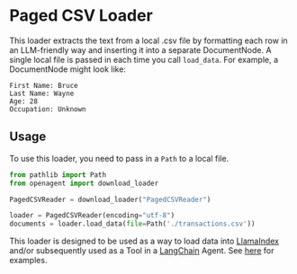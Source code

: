 # Paged CSV Loader

This loader extracts the text from a local .csv file by formatting each row in an LLM-friendly way and inserting it into a separate DocumentNode. A single local file is passed in each time you call `load_data`. For example, a DocumentNode might look like:

```
First Name: Bruce
Last Name: Wayne
Age: 28
Occupation: Unknown
```

## Usage

To use this loader, you need to pass in a `Path` to a local file.

```python
from pathlib import Path
from openagent import download_loader

PagedCSVReader = download_loader("PagedCSVReader")

loader = PagedCSVReader(encoding="utf-8")
documents = loader.load_data(file=Path('./transactions.csv'))
```

This loader is designed to be used as a way to load data into [LlamaIndex](https://github.com/jerryjliu/gpt_index) and/or subsequently used as a Tool in a [LangChain](https://github.com/hwchase17/langchain) Agent. See [here](https://github.com/emptycrown/llama-hub/tree/main) for examples.
